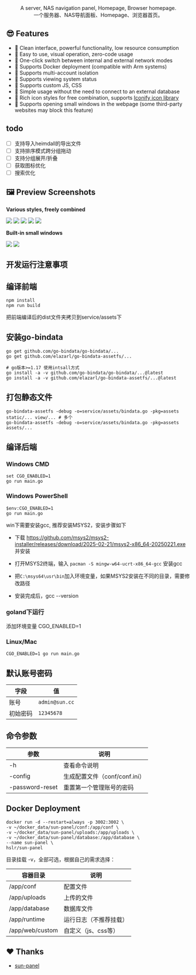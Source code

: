 <div align=center>
A server, NAS navigation panel, Homepage, Browser homepage.
<br>
一个服务器、NAS导航面板、Homepage、浏览器首页。

</div>

## 😎 Features

- 🍉 Clean interface, powerful functionality, low resource consumption
- 🍊 Easy to use, visual operation, zero-code usage
- 🍠 One-click switch between internal and external network modes
- 🍵 Supports Docker deployment (compatible with Arm systems)
- 🎪 Supports multi-account isolation
- 🎏 Supports viewing system status
- 🫙 Supports custom JS, CSS
- 🍻 Simple usage without the need to connect to an external database
- 🍾 Rich icon styles for free combination, supports [Iconify icon library](https://icon-sets.iconify.design/)
- 🚁 Supports opening small windows in the webpage (some third-party websites may block this feature)

## todo
- [ ] 支持导入heimdall的导出文件
- [ ] 支持排序模式跨分组拖动
- [ ] 支持分组展开/折叠
- [ ] 获取图标优化
- [ ] 搜索优化

## 🖼️ Preview Screenshots

**Various styles, freely combined**

![](./doc/images/icon-small-new.png)
![](./doc/images/transparent-info.png)
![](./doc/images/transparent-small.png)
![](./doc/images/solid-color-info.png)
![](./doc/images/full-color-small.jpg)

**Built-in small windows**

![](./doc/images/window-ssh.png)
![](./doc/images/window-xunlei.png)


## 开发运行注意事项

## 编译前端
```
npm install
npm run build
```
把前端编译后的dist文件夹拷贝到service/assets下

## 安装go-bindata
```ssh
go get github.com/go-bindata/go-bindata/...
go get github.com/elazarl/go-bindata-assetfs/...

# go版本>=1.17 使用intsall方式
go install -a -v github.com/go-bindata/go-bindata/...@latest
go install -a -v github.com/elazarl/go-bindata-assetfs/...@latest
```
## 打包静态文件

```
go-bindata-assetfs -debug -o=service/assets/bindata.go -pkg=assets static/... view/... # 多个
go-bindata-assetfs -debug -o=service/assets/bindata.go -pkg=assets assets/...
```

## 编译后端

### Windows CMD
```
set CGO_ENABLED=1
go run main.go
```
### Windows PowerShell

```
$env:CGO_ENABLED=1
go run main.go
```

win下需要安装gcc, 推荐安装MSYS2，安装步骤如下
- 下载 https://github.com/msys2/msys2-installer/releases/download/2025-02-21/msys2-x86_64-20250221.exe 并安装

- 打开MSYS2终端，输入 `pacman -S mingw-w64-ucrt-x86_64-gcc` 安装gcc

- 把`C:\msys64\usr\bin`加入环境变量，如果MSYS2安装在不同的目录，需要修改路径

- 安装完成后，gcc --version

### goland下运行
添加环境变量 CGO_ENABLED=1

### Linux/Mac
```
CGO_ENABLED=1 go run main.go
```

## 默认账号密码
| 字段       | 值               |
|------------|------------------|
| 账号       | `admin@sun.cc`   |
| 初始密码   | `12345678`       |

## 命令参数
| 参数            | 说明                              |
|-----------------|-----------------------------------|
| -h              | 查看命令说明                      |
| -config         | 生成配置文件（conf/conf.ini）     |
| -password-reset | 重置第一个管理账号的密码          |

## Docker Deployment

```azure
docker run -d --restart=always -p 3002:3002 \
-v ~/docker_data/sun-panel/conf:/app/conf \
-v ~/docker_data/sun-panel/uploads:/app/uploads \
-v ~/docker_data/sun-panel/database:/app/database \
--name sun-panel \
hslr/sun-panel
```

目录挂载 -v，全部可选，根据自己的需求选择：

| 容器目录         | 说明                          |
|------------------|-------------------------------|
| /app/conf        | 配置文件                      |
| /app/uploads     | 上传的文件                    |
| /app/database    | 数据库文件                    |
| /app/runtime     | 运行日志（不推荐挂载）        |
| /app/web/custom  | 自定义（js、css等）           |

## ❤️ Thanks

- [sun-panel](https://github.com/hslr-s/sun-panel)
